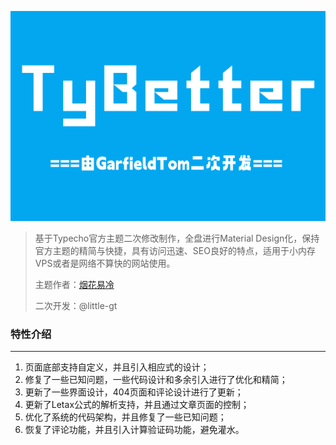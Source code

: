 ![封面](/screenshot.png)

> 基于Typecho官方主题二次修改制作，全盘进行Material Design化，保持官方主题的精简与快捷，具有访问迅速、SEO良好的特点，适用于小内存VPS或者是网络不算快的网站使用。
>
> 主题作者：[烟花易冷](https://www.zzfly.net/tybetter/)
>
> 二次开发：@little-gt

### 特性介绍

------------
1. 页面底部支持自定义，并且引入相应式的设计；
2. 修复了一些已知问题，一些代码设计和多余引入进行了优化和精简；
3. 更新了一些界面设计，404页面和评论设计进行了更新；
4. 更新了Letax公式的解析支持，并且通过文章页面的控制；
5. 优化了系统的代码架构，并且修复了一些已知问题；
6. 恢复了评论功能，并且引入计算验证码功能，避免灌水。